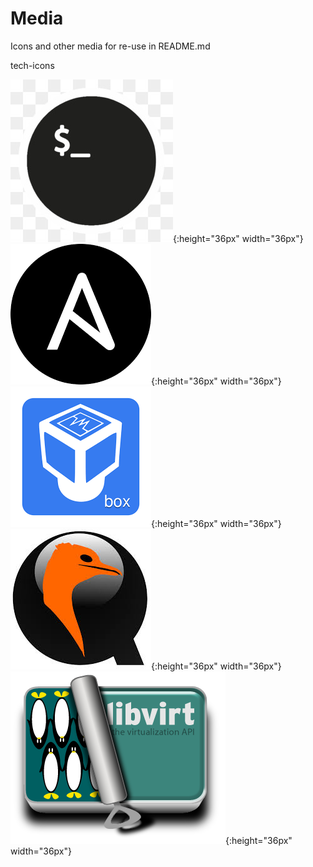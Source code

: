 # Media

Icons and other media for re-use in README.md

tech-icons

![bash](https://raw.githubusercontent.com/k-willowhawk/media/main/tech-icons/bash.jpg){:height="36px" width="36px"}
![ansible](https://raw.githubusercontent.com/k-willowhawk/media/main/tech-icons/ansible.png){:height="36px" width="36px"}
![virtualbox](https://raw.githubusercontent.com/k-willowhawk/media/main/tech-icons/virtualbox.png){:height="36px" width="36px"}
![qemu](https://raw.githubusercontent.com/k-willowhawk/media/main/tech-icons/qemu.jpg){:height="36px" width="36px"}
![libvirt](https://raw.githubusercontent.com/k-willowhawk/media/main/tech-icons/libvirt.png){:height="36px" width="36px"}
